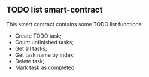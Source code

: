 ## TODO list smart-contract

This smart contract contains some TODO list functions:
- Create TODO task;
- Count unfinished tasks;
- Get all tasks;
- Get task name by index;
- Delete task;
- Mark task as completed;

